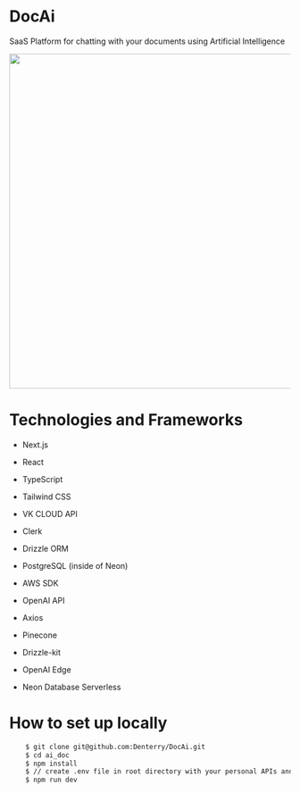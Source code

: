# DocAi
SaaS Platform for chatting with your documents using Artificial Intelligence

<img src="https://i.pinimg.com/originals/a6/b7/9e/a6b79e20fee0f577186c10e94de0b850.webp" width="600" height="600" />

# Technologies and Frameworks
- Next.js
- React
- TypeScript
- Tailwind CSS
- VK CLOUD API
- Clerk
- Drizzle ORM
- PostgreSQL (inside of Neon)
- AWS SDK
- OpenAI API
- Axios
- Pinecone
- Drizzle-kit
- OpenAI Edge

- Neon Database Serverless

# How to set up locally
```bash
    $ git clone git@github.com:Denterry/DocAi.git
    $ cd ai_doc
    $ npm install
    $ // create .env file in root directory with your personal APIs and specific URLs
    $ npm run dev
```
